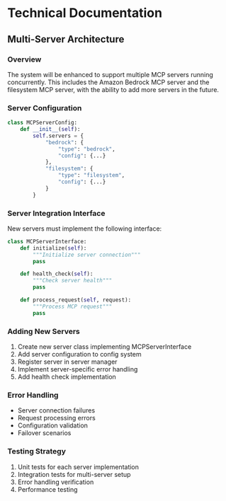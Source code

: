 # Technical Documentation

## Multi-Server Architecture

### Overview
The system will be enhanced to support multiple MCP servers running concurrently. This includes the Amazon Bedrock MCP server and the filesystem MCP server, with the ability to add more servers in the future.

### Server Configuration
```python
class MCPServerConfig:
    def __init__(self):
        self.servers = {
            "bedrock": {
                "type": "bedrock",
                "config": {...}
            },
            "filesystem": {
                "type": "filesystem",
                "config": {...}
            }
        }
```

### Server Integration Interface
New servers must implement the following interface:
```python
class MCPServerInterface:
    def initialize(self):
        """Initialize server connection"""
        pass

    def health_check(self):
        """Check server health"""
        pass

    def process_request(self, request):
        """Process MCP request"""
        pass
```

### Adding New Servers
1. Create new server class implementing MCPServerInterface
2. Add server configuration to config system
3. Register server in server manager
4. Implement server-specific error handling
5. Add health check implementation

### Error Handling
- Server connection failures
- Request processing errors
- Configuration validation
- Failover scenarios

### Testing Strategy
1. Unit tests for each server implementation
2. Integration tests for multi-server setup
3. Error handling verification
4. Performance testing
